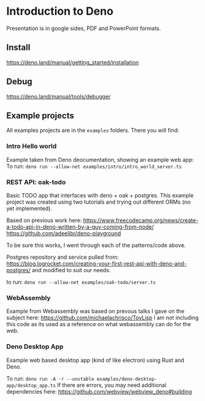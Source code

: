 # Introduction to Deno
Presentation is in google sides, PDF and PowerPoint formats. 

## Install
https://deno.land/manual/getting_started/installation

## Debug
https://deno.land/manual/tools/debugger

## Example projects
All examples projects are in the `examples` folders.
There you will find:

### Intro Hello world
Example taken from Deno deocumentation, showing an example web app:
To run: `deno run --allow-net examples/intro/intro_world_server.ts`

### REST API: oak-todo
Basic TODO app that interfaces with deno + oak + postgres. This example project was created using two tutorials and trying out different ORMs (no yet implemented).

Based on previous work here:
https://www.freecodecamp.org/news/create-a-todo-api-in-deno-written-by-a-guy-coming-from-node/
https://github.com/adeelibr/deno-playground

To be sure this works, I went through each of the patterns/code above.

Postgres repository and service pulled from: https://blog.logrocket.com/creating-your-first-rest-api-with-deno-and-postgres/
and modified to suit our needs.

to run: `deno run --allow-net examples/oak-todo/server.ts`

### WebAssembly
Example from Webassembly was based on prevous talks I gave on the subject here: https://github.com/michaelachrisco/ToyLisp
I am not including this code as its used as a reference on what webassembly can do for the web.

### Deno Desktop App
Example web based desktop app (kind of like electron) using Rust and Deno.

To run: `deno run -A -r --unstable examples/deno-desktop-app/desktop_app.ts`
If there are errors, you may need additional dependencies here: https://github.com/webview/webview_deno#building
